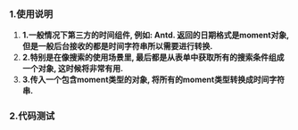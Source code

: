 ### 1.使用说明
1. __1.一般情况下第三方的时间组件, 例如: Antd. 返回的日期格式是moment对象, 但是一般后台接收的都是时间字符串所以需要进行转换.__
2. __2.特别是在像搜索的使用场景里, 最后都是从表单中获取所有的搜索条件组成一个对象, 这时候将非常有用.__
3. __3.传入一个包含moment类型的对象, 将所有的moment类型转换成时间字符串.__

### 2.代码测试
